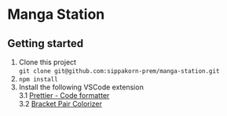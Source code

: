 # Manga Station

## Getting started

1. Clone this project  
   `git clone git@github.com:sippakorn-prem/manga-station.git`
2. `npm install`
3. Install the following VSCode extension  
   3.1 [Prettier - Code formatter](https://marketplace.visualstudio.com/items?itemName=esbenp.prettier-vscode)  
   3.2 [Bracket Pair Colorizer](https://marketplace.visualstudio.com/items?itemName=CoenraadS.bracket-pair-colorizer)

